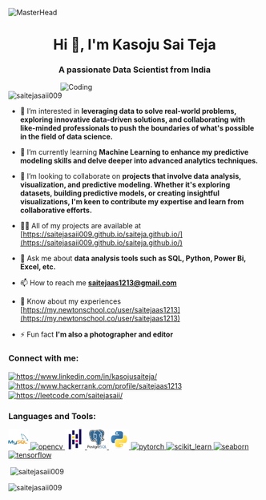 ![MasterHead](https://media.licdn.com/dms/image/C4D12AQESj72-s5gEKg/article-cover_image-shrink_720_1280/0/1626753867110?e=2147483647&v=beta&t=JOALVxWjySgR37iCdRMhNGmpCyYYDXlPdWk212JXdII)
<h1 align="center">Hi 👋, I'm Kasoju Sai Teja</h1>
<h3 align="center">A passionate Data Scientist from India</h3>
<img align="right" alt="Coding" width="400" src="https://media.licdn.com/dms/image/C4D12AQEeKAn9dPLbhw/article-cover_image-shrink_600_2000/0/1616667695311?e=2147483647&v=beta&t=KTbbDeJ4Wwf6KFCPZ0Q1Et1jbaD7d81SHbTx-NVs3QA">
<p align="left"> <img src="https://komarev.com/ghpvc/?username=saitejasaii009&label=Profile%20views&color=0e75b6&style=flat" alt="saitejasaii009" /> </p>

- 🔭 I’m interested in **leveraging data to solve real-world problems, exploring innovative data-driven solutions, and collaborating with like-minded professionals to push the boundaries of what's possible in the field of data science.**

- 🌱 I’m currently learning **Machine Learning to enhance my predictive modeling skills and delve deeper into advanced analytics techniques.**

- 👯 I’m looking to collaborate on **projects that involve data analysis, visualization, and predictive modeling. Whether it's exploring datasets, building predictive models, or creating insightful visualizations, I'm keen to contribute my expertise and learn from collaborative efforts.**

- 👨‍💻 All of my projects are available at [https://saitejasaii009.github.io/saiteja.github.io/](https://saitejasaii009.github.io/saiteja.github.io/)

- 💬 Ask me about **data analysis tools such as SQL, Python, Power Bi, Excel, etc.**

- 📫 How to reach me **saitejaas1213@gmail.com**

- 📄 Know about my experiences [https://my.newtonschool.co/user/saitejaas1213](https://my.newtonschool.co/user/saitejaas1213)

- ⚡ Fun fact **I'm also a photographer and editor**

<h3 align="left">Connect with me:</h3>
<p align="left">
<a href="https://linkedin.com/in/https://www.linkedin.com/in/kasojusaiteja/" target="blank"><img align="center" src="https://raw.githubusercontent.com/rahuldkjain/github-profile-readme-generator/master/src/images/icons/Social/linked-in-alt.svg" alt="https://www.linkedin.com/in/kasojusaiteja/" height="30" width="40" /></a>
<a href="https://www.hackerrank.com/https://www.hackerrank.com/profile/saitejaas1213" target="blank"><img align="center" src="https://raw.githubusercontent.com/rahuldkjain/github-profile-readme-generator/master/src/images/icons/Social/hackerrank.svg" alt="https://www.hackerrank.com/profile/saitejaas1213" height="30" width="40" /></a>
<a href="https://www.leetcode.com/https://leetcode.com/saitejasaii/" target="blank"><img align="center" src="https://raw.githubusercontent.com/rahuldkjain/github-profile-readme-generator/master/src/images/icons/Social/leet-code.svg" alt="https://leetcode.com/saitejasaii/" height="30" width="40" /></a>
</p>

<h3 align="left">Languages and Tools:</h3>
<p align="left"> <a href="https://www.mysql.com/" target="_blank" rel="noreferrer"> <img src="https://raw.githubusercontent.com/devicons/devicon/master/icons/mysql/mysql-original-wordmark.svg" alt="mysql" width="40" height="40"/> </a> <a href="https://opencv.org/" target="_blank" rel="noreferrer"> <img src="https://www.vectorlogo.zone/logos/opencv/opencv-icon.svg" alt="opencv" width="40" height="40"/> </a> <a href="https://pandas.pydata.org/" target="_blank" rel="noreferrer"> <img src="https://raw.githubusercontent.com/devicons/devicon/2ae2a900d2f041da66e950e4d48052658d850630/icons/pandas/pandas-original.svg" alt="pandas" width="40" height="40"/> </a> <a href="https://www.postgresql.org" target="_blank" rel="noreferrer"> <img src="https://raw.githubusercontent.com/devicons/devicon/master/icons/postgresql/postgresql-original-wordmark.svg" alt="postgresql" width="40" height="40"/> </a> <a href="https://www.python.org" target="_blank" rel="noreferrer"> <img src="https://raw.githubusercontent.com/devicons/devicon/master/icons/python/python-original.svg" alt="python" width="40" height="40"/> </a> <a href="https://pytorch.org/" target="_blank" rel="noreferrer"> <img src="https://www.vectorlogo.zone/logos/pytorch/pytorch-icon.svg" alt="pytorch" width="40" height="40"/> </a> <a href="https://scikit-learn.org/" target="_blank" rel="noreferrer"> <img src="https://upload.wikimedia.org/wikipedia/commons/0/05/Scikit_learn_logo_small.svg" alt="scikit_learn" width="40" height="40"/> </a> <a href="https://seaborn.pydata.org/" target="_blank" rel="noreferrer"> <img src="https://seaborn.pydata.org/_images/logo-mark-lightbg.svg" alt="seaborn" width="40" height="40"/> </a> <a href="https://www.tensorflow.org" target="_blank" rel="noreferrer"> <img src="https://www.vectorlogo.zone/logos/tensorflow/tensorflow-icon.svg" alt="tensorflow" width="40" height="40"/> </a> </p>



<p>&nbsp;<img align="center" src="https://github-readme-stats.vercel.app/api?username=saitejasaii009&show_icons=true&locale=en" alt="saitejasaii009" /></p>

<p><img align="center" src="https://github-readme-streak-stats.herokuapp.com/?user=saitejasaii009&" alt="saitejasaii009" /></p>
